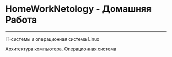 # HomeWorkNetology - Домашняя Работа
-------

IT-системы и операционная система Linux

  [Архитектура компьютера. Операционная система](https://github.com/svpuzin/HomeWorkNetology/blob/main/IT-системы%20и%20операционная%20система%20Linux/Архитектура%20компьютера.%20Операционная%20система/homework.md)
    
